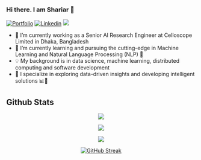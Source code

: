 ### Hi there. I am Shariar 👋
[![Portfolio](https://img.shields.io/badge/portfolio-028090?logo=githubsponsors)](https://shariar076.github.io/) [![Linkedin](https://img.shields.io/badge/linkedin-0b66c2?logo=linkedin)](https://www.linkedin.com/in/shariar076/)
![](https://komarev.com/ghpvc/?username=shariar076)
<!-- [![Github](https://img.shields.io/badge/github-black?logo=github)](https://github.com/AmanAgarwal041) [![Medium](https://img.shields.io/badge/medium-black?logo=medium)](https://medium.com/@amanagarwal_99464) [![Linkedin](https://img.shields.io/badge/npm-EC4E20?logo=npm)](https://www.npmjs.com/~typeofnull) -->

<!--
**Shariar076/shariar076** is a ✨ _special_ ✨ repository because its `README.md` (this file) appears on your GitHub profile.

Here are some ideas to get you started:

-->
- 🔭 I’m currently working as a Senior AI Research Engineer at Celloscope Limited in Dhaka, Bangladesh
- 🌱 I’m currently learning and pursuing the cutting-edge in Machine Learning and Natural Language Processing (NLP) 🧠
- 💡 My background is in data science, machine learning, distributed computing and software development
- 🚀 I specialize in exploring data-driven insights and developing intelligent solutions 📊🔬
<!--
- 👯 I’m looking to collaborate on ...
- 🤔 I’m looking for help with ...
- 💬 Ask me about ...
- 😄 Pronouns: ...
- ⚡ Fun fact: ...
- 📫 How to reach me: ...
-->
## Github Stats
<div align="center">
    
![](http://github-profile-summary-cards.vercel.app/api/cards/profile-details?username=shariar076&theme=aura_dark)

<!-- ![](http://github-profile-summary-cards.vercel.app/api/cards/stats?username=shariar076&theme=aura) -->
![](http://github-profile-summary-cards.vercel.app/api/cards/productive-time?username=shariar076&theme=dracula&utcOffset=8)

![](http://github-profile-summary-cards.vercel.app/api/cards/repos-per-language?username=shariar076&theme=apprentice)
<!-- ![](http://github-profile-summary-cards.vercel.app/api/cards/most-commit-language?username=shariar076&theme=apprentice) -->

<!--  [![Readme Quotes](https://quotes-github-readme.vercel.app/api?type=horizontal&theme=dracula)](https://github.com/piyushsuthar/github-readme-quotes) -->

[![GitHub Streak](https://streak-stats.demolab.com?user=shariar076&theme=dracula&card_width=700)](https://git.io/streak-stats)

